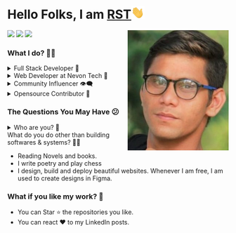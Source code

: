 

<h1>Hello Folks, I am <a href="https://ashutoshhathidara.com/">RST</a><img src="https://raw.githubusercontent.com/ABSphreak/ABSphreak/master/gifs/Hi.gif" width="30px"></h1>
<img align='right' src="https://github.com/RstTiwari/RstTiwari/blob/main/dev-jane-021.jpg" width="230" />

<a href="https://www.linkedin.com/in/rst-tiwari-77a7a1212/"><img src="https://github.com/ashutosh1919/ashutosh1919/blob/master/logos/linkedin.png" width="40" /></a>
<a href="https://github.com/RstTiwari"><img src="https://github.com/ashutosh1919/ashutosh1919/blob/master/logos/github-logo.png" width="40" /></a>
<a href="https://twitter.com/Rst1705"><img src="https://github.com/ashutosh1919/ashutosh1919/blob/master/logos/twitter.png" width="40" /></a>


<h3>What I do? 👨‍💻</h3>

<details>
<summary>Full Stack Developer 🍥</summary>
  <ul>
    <li><a href="https://hardwarevale.com/">HardwareVale.com</a></li>
    <li><a href="https://amzon-clone-97535.web.app/">Amzonclone</a></li>
    <li><a href="https://rst17.vercel.app/">Personal Porfolio</a></li>
    <li>Many more on and out of Github...</li>
    
    
  </ul>
</details>
<details>
  <summary> Web Developer  at <a >Nevon  Tech</a> 🤖</summary>
  <ul>
    <li>Created, Developed scalable static website using ReactJs , Bootstrap Html and CSS. Develop new user-facing features</li>
    <li>Developed reusable code and libraries for future use Ensure the technical feasibility of UI/UX designs Optimize application.</li>
    <li>Assured maximum speed and scalability ,user input is validated before submitting to back-end Collaborate</li>
    <li>Collaborated with other team members and stakeholders Troubleshoot, debug and upgrade existing systems.</li>
    <li>Translated customer requirements into Technical solution. Deploy programs and evaluate user feedback. Intergrating Multiple web pages with Maximum performance.</li>
  </ul>
</details>
<details>
<summary>Community Influencer 👁️‍🗨️</summary>
<ul>
  
  <li>Join Me on LinkedIn/Twitter to see my daily posts.</li>
</ul>
</details>
<details>
<summary>Opensource Contributor 📝</summary>
  <ul>
    <li>I belive in learning and contrbuting.</a>.</li>
    
  </ul>
</details>

<h3>The Questions You May Have 😕</h3>
<details>
  <summary>Who are you? 👨</summary>
  <pre>
  A passionate individual who always thrive to work on end to end products which develop sustainable and scalable social and
  technical systems to create impact.<br>
  My name describes my qualities,
  R: Reliable ,
  O: Optimistic
  H: Hard working
  i: Innovative
  T: Trustworthy
 
  </pre>
</details>

<summary>What do you do other than building softwares & systems? 💁‍♂️</summary>
  <ul>
    <li>Reading Novels and books.</li>
    <li>I write poetry and play chess </li>
    <li>I design, build and deploy beautiful websites. Whenever I am free, I am used to create designs in Figma.</li>
  </ul>
</details>

<h3>What if you like my work? 🤩</h3>
<ul>
  
  <li>You can Star ⭐ the repositories you like.</li>
  <li>You can react ❤️ to my LinkedIn posts.</li>
</ul>

